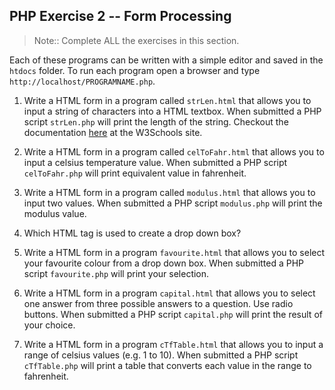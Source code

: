 PHP Exercise 2 -- Form Processing
---------------------------------
		
> Note:: Complete ALL the exercises in this section.

Each of these programs can be written with a simple editor and saved in the ``htdocs`` folder. 
To run each program open a browser and type ``http://localhost/PROGRAMNAME.php``.

1.	Write a HTML form in a program called ``strLen.html`` that allows you to input a string of characters into a HTML textbox.	When submitted a PHP script ``strLen.php`` will print the length of the string.  Checkout the documentation [here](https://www.w3schools.com/php/func_string_strlen.asp) at the W3Schools site.
	
2.	Write a HTML form in a program called ``celToFahr.html`` that allows you to input a celsius temperature value. 
	When submitted a PHP script ``celToFahr.php`` will print equivalent value in fahrenheit.
	

3.	Write a HTML form in a program called ``modulus.html`` that allows you to input two values. 
	When submitted a PHP script ``modulus.php`` will print the modulus value.
	

4.	Which HTML tag is used to create a drop down box?

		
5.	Write a HTML form in a program ``favourite.html`` that allows you to select your favourite colour from a drop down box. When submitted a PHP script ``favourite.php`` will print your selection.


6.	Write a HTML form in a program ``capital.html`` that allows you to select one answer from three possible answers to a question.  Use radio buttons.  When submitted a PHP script ``capital.php`` will print the result of your choice.

		
7.	Write a HTML form in a program ``cTfTable.html`` that allows you to input a range of celsius values (e.g. 1 to 10).  When submitted a PHP script ``cTfTable.php`` will print a table that converts each value in the range to fahrenheit.
